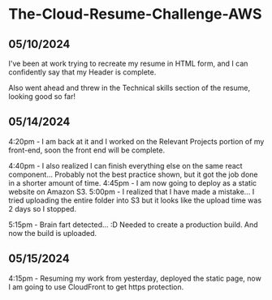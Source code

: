 # The-Cloud-Resume-Challenge-AWS

## 05/10/2024
I've been at work trying to recreate my resume in HTML form, and I can confidently say that my Header is complete.

Also went ahead and threw in the Technical skills section of the resume, looking good so far!

## 05/14/2024
4:20pm - I am back at it and I worked on the Relevant Projects portion of my front-end, soon the front end will be complete.

4:40pm - I also realized I can finish everything else on the same react component... Probably not the best practice shown, but it got the job done in a shorter amount of time.
4:45pm - I am now going to deploy as a static website on Amazon S3.
5:00pm - I realized that I have made a mistake... I tried uploading the entire folder into S3 but it looks like the upload time was 2 days so I stopped.

5:15pm - Brain fart detected... :D Needed to create a production build. And now the build is uploaded.

## 05/15/2024

4:15pm - Resuming my work from yesterday, deployed the static page, now I am going to use CloudFront to get https protection.

#